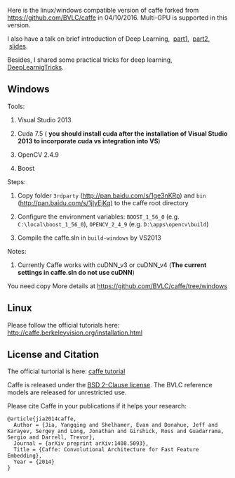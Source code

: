 Here is the linux/windows compatible version of caffe forked from https://github.com/BVLC/caffe in 04/10/2016. Multi-GPU is
supported in this version.

I also have a talk on brief introduction of Deep Learning, &nbsp;[part1](http://v.youku.com/v_show/id_XMTYyMTk1NDU2MA==.html), &nbsp;[part2](http://v.youku.com/v_show/id_XMTYyMTk2MTEwOA==.html), &nbsp;[slides](http://pan.baidu.com/s/1hrMmyS8).

Besides, I shared some practical tricks for deep learning, &nbsp; [DeepLearnigTricks](https://github.com/jasonustc/my_libs/blob/master/tricks.wiki.md).

## Windows
Tools:

1. Visual Studio 2013

2. Cuda 7.5 (&nbsp;**you should install cuda after the installation of Visual Studio 2013 to incorporate cuda vs integration into VS**)

3. OpenCV 2.4.9

4. Boost

Steps:

1. Copy folder `3rdparty` (http://pan.baidu.com/s/1ge3nKRp) and `bin` (http://pan.baidu.com/s/1jIyEjKq) to the caffe root directory

2. Configure the environment variables: `BOOST_1_56_0` (e.g. `C:\local\boost_1_56_0`), `OPENCV_2_4_9` (e.g. `D:\apps\opencv\build`)

3. Compile the caffe.sln in `build-windows` by VS2013

Notes:

1. Currently Caffe works with cuDNN_v3 or cuDNN_v4 (**The current settings in caffe.sln do not use cuDNN**)

You need copy More details at https://github.com/BVLC/caffe/tree/windows

## Linux

Please follow the official tutorials here: http://caffe.berkeleyvision.org/installation.html 

## License and Citation

The official turtorial is here: [caffe tutorial](http://caffe.berkeleyvision.org/installation.html)

Caffe is released under the [BSD 2-Clause license](https://github.com/BVLC/caffe/blob/master/LICENSE).
The BVLC reference models are released for unrestricted use.

Please cite Caffe in your publications if it helps your research:

    @article{jia2014caffe,
      Author = {Jia, Yangqing and Shelhamer, Evan and Donahue, Jeff and Karayev, Sergey and Long, Jonathan and Girshick, Ross and Guadarrama, Sergio and Darrell, Trevor},
      Journal = {arXiv preprint arXiv:1408.5093},
      Title = {Caffe: Convolutional Architecture for Fast Feature Embedding},
      Year = {2014}
    }
